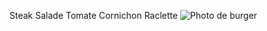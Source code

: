 Steak
Salade
Tomate
Cornichon
Raclette
![Photo de burger](https://camo.githubusercontent.com/a06cfa67852422257cd2fc1a9059e498f296e43ff004932ef2210f17751663a2/68747470733a2f2f7777772e7665676574616c7371756172652e66722f313031372d6c617267655f64656661756c742f666973682d66696c6574732d32366b672d6d6f76696e672d6d6f756e7461696e732e6a7067)
